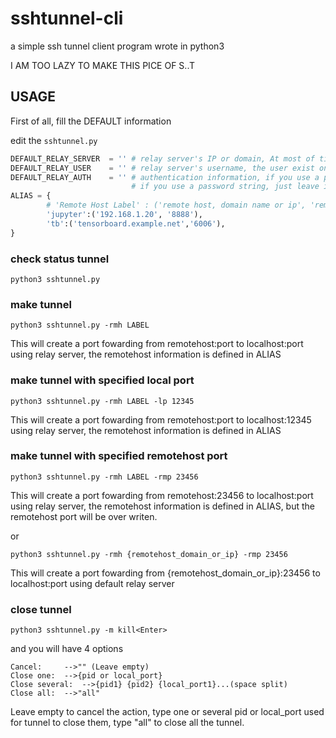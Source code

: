# sshtunnel-cli
a simple ssh tunnel client program wrote in python3


I AM TOO LAZY TO MAKE THIS PICE OF S..T

## USAGE

First of all, fill the DEFAULT information

edit the `sshtunnel.py`

```python
DEFAULT_RELAY_SERVER  = '' # relay server's IP or domain, At most of time, It is a public address
DEFAULT_RELAY_USER    = '' # relay server's username, the user exist on relay server
DEFAULT_RELAY_AUTH    = '' # authentication information, if you use a private.key, leave it as '-i {~/.ssh/path/to/private.key}'
                           # if you use a password string, just leave it as it should be
ALIAS = {
        # 'Remote Host Label' : ('remote host, domain name or ip', 'remote host port')
        'jupyter':('192.168.1.20', '8888'),
        'tb':('tensorboard.example.net','6006'),
}
```
 
### check status tunnel
```
python3 sshtunnel.py
```

### make tunnel
```
python3 sshtunnel.py -rmh LABEL
```
This will create a port fowarding from remotehost:port to localhost:port using relay server, the remotehost information is defined in ALIAS

### make tunnel with specified local port
```
python3 sshtunnel.py -rmh LABEL -lp 12345
```
This will create a port fowarding from remotehost:port to localhost:12345 using relay server, the remotehost information is defined in ALIAS

### make tunnel with specified remotehost port
```
python3 sshtunnel.py -rmh LABEL -rmp 23456
```
This will create a port fowarding from remotehost:23456 to localhost:port using relay server, the remotehost information is defined in ALIAS, but the remotehost port will be over writen.

or
```
python3 sshtunnel.py -rmh {remotehost_domain_or_ip} -rmp 23456
```
This will create a port fowarding from {remotehost_domain_or_ip}:23456 to localhost:port using default relay server
### close tunnel
```
python3 sshtunnel.py -m kill<Enter>
```
and you will have 4 options
```
Cancel:		-->"" (Leave empty)
Close one:	-->{pid or local_port}
Close several:	-->{pid1} {pid2} {local_port1}...(space split)
Close all:	-->"all"
```
Leave empty to cancel the action, type one or several pid or local_port used for tunnel to close them, type "all" to close all the tunnel.
